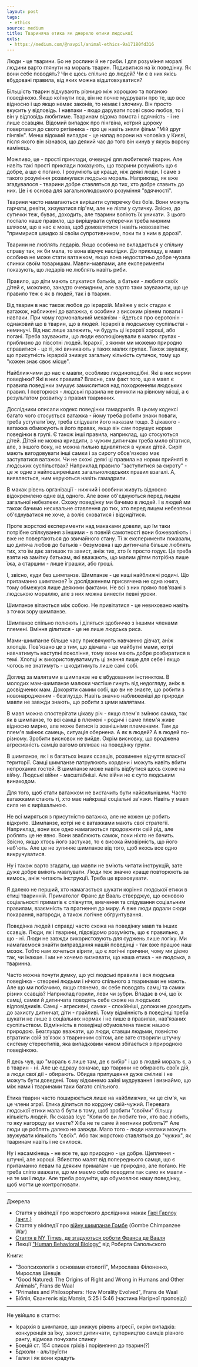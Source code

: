 ```yaml
---
layout: post
tags:
 - ethics
source: medium
title: Твариняча етика як джерело етики людської
exts:
 - https://medium.com/@navpil/animal-ethics-9a17180fd316
---
```

Люди - це тварини. Бо не рослини й не гриби. І для розуміння моралі людини варто глянути на мораль тварин. Подивитися на їх поведінку. Як вони себе поводять? Чи є щось спільне до людей? Чи є в них якісь вбудовані правила, від яких можна відштовхуватися? 

Більшість тварин відчувають різницю між хорошою та поганою поведінкою. Якщо ко́пнути пса, він не почне мудрувати про те, що все відносно і що якщо немає законів, то немає і злочину. Він просто вкусить у відповідь. І навпаки - якщо дарувати псові свою любов, то і він у відповідь любитиме. Тваринам відома помста і вдячність - і не лише ссавцям. Відомий випадок про пінгвіна, котрий щороку повертався до свого рятівника - про це навіть зняли фільм "Мій друг пінгвін". Менш відомий випадок - це напад ворони на чоловіка у Києві, після якого він зізнався, що деякий час до того він кинув у якусь ворону камінець. 

Можливо, це - прості приклади, очевидні для любителей тварин. Але навіть такі прості приклади показують, що тварини розуміють що є добре, а що є погано. І розуміють це краще, ніж деякі люди. І саме з такого розуміння розвинулася людська мораль. Наприклад, як вже згадувалося - тварини добре ставляться до тих, хто добре ставить до них. Це і є основа для загальнолюдського розуміння "вдячності".

Тварини часто намагаються вирішити суперечку без боїв. Вони можуть гарчати, ревіти, хизуватися пір'ям, але не лізти у сутичку. Звісно, до сутички теж, буває, доходить, але тварини воліють їх уникати. З цього постало наше правило, що вирішувати суперечки треба мирним шляхом, що в нас є мова, щоб домовлятися і навіть новозавітнє "примирися швидко зі своїм супротивником, поки ти з ним в дорозі".

Тварини не люблять ледарів. Якщо особина не вкладається у спільну справу так, як би мала, то вона відчує наслідки. До прикладу, в мавп особина не може стати ватажком, якщо вона недостатньо добре чухала спинки своїм товаришам. Мавпи-мавпами, але експерименти показують, що ледарів не люблять навіть риби.

Правило, що діти мають слухатися батьків, а батьки - любити своїх дітей є, можливо, занадто очевидним, але варто таки зауважити, що це правило теж є як в людей, так і в тварин.

Від тварин в нас також любов до ієрархій. Майже у всіх стадах є ватажок, наближені до ватажка, є особини з високим рівнем поваги і навпаки. При чому гормональний механізм - йдеться про серотонін - однаковий що в тварин, що в людей. Ієрархії в людському суспільстві - неминучі. Від нас лише залежить, чи будуть ці ієрархії хороші, або погані. Треба зауважити, що люди еволюціонували в малих групах - приблизно до півсотні людей. Ієрархії, з якими ми можемо природно справитися - це ті, які виникають у таких малих групах. Також зауважу, що присутність ієрархій знижує загальну кількість сутичок, тому що "кожен знає своє місце".  

Найближчими до нас є мавпи, особливо людиноподібні. Які в них норми поведінки? Які в них правила? Власне, сам факт того, що в мавп є правила поведінки змушує замислитися над походженням людських правил. І повторюся - людські правила не виникли на рівному місці, а є результатом розвитку з правил тваринних.

Дослідники описали кодекс поведінки гамадрилів. В цьому кодексі багато чого стосується ватажка - йому треба робити знаки поваги, треба уступати їжу, треба слідувати його наказам тощо. З цікавого - ватажка обмежують в його правах, якщо він сам порушує норми поведінки в групі. Є також інші правила, наприклад, що стосуються дітей. Дітей не можна кривдити, з чужим дитинчам треба мило вітатися, але, з іншого боку, не можна пильно вдивлятися в чужих дітей. Сиріт мають вигодовувати інші самки і за сироту обов'язково має заступатися ватажок. Чи не схожі деякі ці правила на норми прийняті в людських суспільствах? Наприклад правило "заступитися за сироту" - це ж одне з найпоширеніших загальнолюдських правил взагалі. А, виявляється, ним керуються навіть гамадрили.

В макак рівень організації - нижчий і особини живуть відносно відокремлено одне від одного. Але вони об'єднуються перед лицем загальної небезпеки. Схожу поведінку ми бачимо в людей. І в людей ми також бачимо несхвальне ставлення до тих, хто перед лицем небезпеки об'єднуватися не хоче, а воліє сховатися і відсидітися.

Проте жорстокі експерименти над макаками довели, що їм таки потрібне спілкування з іншими - в повній самотності вони божеволіють і вже не повертаються до звичайного стану. Ті ж експерименти показали, що дитяча любов до батьків - безумовна і що дитинчата більше люблять тих, хто їм дає затишок та захист, аніж тих, хто їх просто годує. Це треба взяти на замітку батькам, які вважають, що малим дітям потрібна лише їжа, а старшим - лише іграшки, або гроші.

І, звісно, куди без шимпанзе. Шимпанзе - це наші найближчі родичі. Що притаманно шимпанзе? Їх дослідженням присвячена не одна книга, тому обмежуся лише деякими фактами. Не всі з них прямо пов'язані з людською мораллю, але з них можна винести певні уроки.

Шимпанзе вітаються між собою. Не привітатися - це невиховано навіть з точки зору шимпанзе.  

Шимпанзе спільно полюють і діляться здобиччю з іншими членами племені. Вміння ділитися - це не лише людська риса. 

Мами-шимпанзе більше часу присвячують навчанню дівчат, аніж хлопців. Пов'язано це з тим, що дівчата - це майбутні мами, котрі навчатимуть наступні покоління, тому вони мають добре розбиратися в темі. Хлопці ж використовуватимуть ці знання лише для себе і якщо чогось не знатимуть - шкодитимуть лише самі собі.

Догляд за малятами в шимпанзе не є вбудованим інстинктом. В молодих мам-шимпанзе малюки частіше гинуть від недогляду, аніж в досвідчених мам. Докоряти самим собі, що ви не знаєте, що робити з новонародженим - безглуздо. Навіть значно наближеніші до природи мавпи не завжди знають, що робити з цими малятами. 

В мавп можна спостерігати цікаву річ - якщо плем'я змінює самка, так як в шимпанзе, то всі самці в племені - родичі і саме плем'я живе відносно мирно, але може битися із зовнішніми племенами. Там де плем'я змінює самець, ситуація обернена. А як в людей? А в людей по-різному. Зробити висновок не вийде. Окрім висновку, що вроджена агресивність самців вагомо впливає на поведінку групи.

В шимпанзе, як і в багатьох інших ссавців, розвинене відчуття власної території. Самці шимпанзе патрулюють кордони і можуть навіть вбити непроханих гостей. В шимпанзе може навіть відбутися щось схоже на війну. Людські війни - масштабніші. Але війни не є суто людським винаходом.

Для того, щоб стати ватажком не вистачить бути найсильнішим. Часто ватажками стають ті, хто має найкращі соціальні зв'язки. Навіть у мавп сила не є вирішальною.

Не всі миряться з присутністю ватажка, але не кожен це робить відкрито. Шимпанзе, котрі не є ватажками мають свої стратегії. Наприклад, вони все одно намагаються продовжити свій рід, але роблять це не явно. Вони зваблюють самок, поки ніхто не бачить. Звісно, якщо хтось його застукає, то є висока ймовірність, що його наб'ють. Але це не зупиняє шимпанзе від того, щоб якось все одно викручуватися.  

Ну і також варто згадати, що мавпи не вміють читати інструкцій, зате дуже добре вміють мавпувати. Люди теж значно краще повторюють за кимось, аніж читають інструкції. Треба це враховувати.

Я далеко не перший, хто намагається шукати коріння людської етики в етиці тваринній. Приматолог Франс де Вааль стверджує, що основою соціальності приматів є співчуття, вивчення та слідування соціальним правилам, взаємність та прагнення до миру. А вже люди додали сюди покарання, нагороди, а також логічне обґрунтування.

Поведінка людей і справді часто схожа на поведінку мавп та інших ссавців. Люди, як і тварини, підсвідомо розуміють, що є правильно, а що - ні. Люди не завжди використовують для суджень лише логіку. Ми намагаємося знайти виправдання нашій поведінці - так вже працює наш мозок. Тобто нам хочеться вірити, що є логічні причини, чому ми діємо так, чи інакше. І ми не хочемо визнавати, що наша етика - не людська, а тваринна.

Часто можна почути думку, що усі людські правила і вся людська поведінка - створені людьми і нічого спільного з тваринами не мають. Але що ми побачимо, якщо глянемо, як себе поводять самці та самки різних ссавців? Наприклад горили, леви чи зубри. Впадає в очі, що їх самці, самки й дитинчата поводять себе схоже на людських відповідників. Самці - агресивні, самки - спокійніші, допоки не доходить до захисту дитинчат, діти - грайливі. Тому відмінність в поведінці треба шукати не лише в соціальних нормах і не лише в правилах, нав'язаних суспільством. Відмінність в поведінці обумовлена також нашою природою. Безглуздо вважати, що люди, ставши людьми, повністю втратили свій зв'язок з тваринним світом, але зате створили штучну систему стереотипів, яка випадковим чином збігається з природною поведінкою.

Я десь чув, що "мораль є лише там, де є вибір" і що в людей мораль є, а в тварин - ні. Але це одразу означає, що тварини не обирають своїх дій, а люди свої дії - обирають. Обидва припущення дуже сміливі і не можуть бути доведені. Тому відкинемо зайві мудрування і визнаймо, що між нами і тваринами таки багато спільного.

Етика тварин часто поширюється лише на найближчих, чи це сім'я, чи це члени зграї. Етика ділиться по кордону свій-чужий. Перевага людської етики мала б бути в тому, щоб зробити "своїми" більшу кількість людей. Як сказав Ісус "Коли бо ви любите тих, хто вас любить, то яку нагороду ви маєте? Хіба не те саме й митники роблять?" Але люди це роблять далеко не завжди. Мало того - люди навпаки можуть звужувати кількість "своїх". Або так жорстоко ставляться до "чужих", як тваринам навіть і не снилося. 

Ну і насамкінець - не все те, що природно - це добре. Щеплення - штучні, але хороші. Вбивство малят від попереднього самця, що є притаманно левам та деяким приматам - це природно, але погано. Не треба сліпо вважати, що ми маємо себе поводити так само як мавпи - на те ми і люди. Але треба розуміти, що обумовлює нашу поведінку, щоб могти це контролювати.

-----------------------------

Джерела

 - Стаття у вікіпедії про жорстокого дослідника макак [Гарі Гарлоу (англ.)](https://en.wikipedia.org/wiki/Harry_Harlow)
 - Стаття у вікіпедії про [війну шимпанзе Гомбе](https://uk.wikipedia.org/wiki/%D0%92%D1%96%D0%B9%D0%BD%D0%B0_%D1%88%D0%B8%D0%BC%D0%BF%D0%B0%D0%BD%D0%B7%D0%B5_%D0%93%D0%BE%D0%BC%D0%B1%D0%B5) (Gombe Chimpanzee War)
 - [Стаття в NY Times, де згадуються роботи Франса де Вааля](https://www.nytimes.com/2007/03/20/science/20moral.html) 
 - Лекції ["Human Behavioral Biology"](https://www.youtube.com/watch?v=NNnIGh9g6fA&list=PL150326949691B199) від Роберта Сапольского 

Книги:

 - "Зоопсихологія з основами етології", Мирослава Філоненко, Мирослав Шевців
 - "Good Natured: The Origins of Right and Wrong in Humans and Other Animals", Frans de Waal
 - "Primates and Philosophers: How Morality Evolved", Frans de Waal
 - Біблія, Євангеліє від Матвія, 5:25 і 5:46 (частина Нагірної проповіді)

--------------

Не увійшло в статтю:

 - Ієрархія в шимпанзе, що знижує рівень агресії, окрім випадків: конкуренція за їжу, захист дитинчати, суперництво самців рівного рангу, відмова почухати спинку
 - Боецій ст. 154 список гріхів і порівняння до тварин(?)
 - Бджоли - альтруїсти
 - Галки і як вони крадуть
